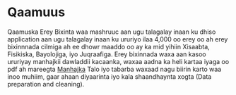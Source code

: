 # Qaamuus
Qaamuska Erey Bixinta waa mashruuc aan ugu talagalay inaan ku dhiso application aan ugu talagalay inaan ku ururiyo ilaa 4,000 oo erey oo ah erey bixinnnada cilmiga ah ee dhowr maaddo oo ay ka mid yihiin Xisaabta, Fisikiska, Bayolojiga, iyo Juqraafiga. 
Erey bixinnada waxa aan kasoo ururiyay manhajkii dawladdii kacaanka, waxaa aadna ka heli kartaa iyaga oo pdf ah mareegta [Manhajka](https://manhajka.com)
Talo iyo tabarba waxaad nagu biirin karto waa inoo muhiim, gaar ahaan diyaarinta iyo kala shaandhaynta xogta (Data preparation and cleaning).
